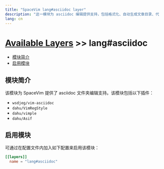 ```yaml
---
title: "SpaceVim lang#asciidoc layer"
description: "这一模块为 asciidoc 编辑提供支持，包括格式化、自动生成文章目录、代码块等特性。"
lang: cn
---
```


# [Available Layers](../../) >> lang#asciidoc

<!-- vim-markdown-toc GFM -->

- [模块简介](#模块简介)
- [启用模块](#启用模块)

<!-- vim-markdown-toc -->

## 模块简介

该模块为 SpaceVim 提供了 asciidoc 文件夹编辑支持。该模块包括以下插件：

- `wsdjeg/vim-asciidoc`
- `dahu/VimRegStyle`
- `dahu/vimple`
- `dahu/Asif`

## 启用模块

可通过在配置文件内加入如下配置来启用该模块：

```toml
[[layers]]
  name = "lang#asciidoc"
```

